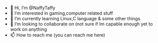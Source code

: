 - 👋 Hi, I’m @NaffyTaffy
- 👀 I’m interested in gaming,computer related stuff
- 🌱 I’m currently learning Linux,C language & some other things 
- 💞️ I’m looking to collaborate on (not sure if Im capable enough yet to work on anything
- 📫 How to reach me (you can reach me here)

<!---
NaffyTaffy/NaffyTaffy is a ✨ special ✨ repository because its `README.md` (this file) appears on your GitHub profile.
You can click the Preview link to take a look at your changes.
--->
